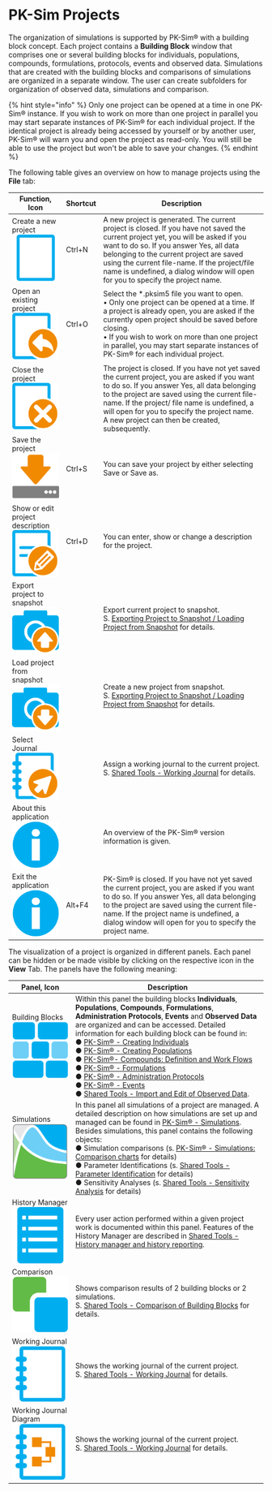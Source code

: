 # PK-Sim Projects

The organization of simulations is supported by PK-Sim® with a building block concept. Each project contains a **Building Block** window that comprises one or several building blocks for individuals, populations, compounds, formulations, protocols, events and observed data. Simulations that are created with the building blocks and comparisons of simulations are organized in a separate window. The user can create subfolders for organization of observed data, simulations and comparison.

{% hint style="info" %}
Only one project can be opened at a time in one PK-Sim® instance. If you wish to work on more than one project in parallel you may start separate instances of PK-Sim® for each individual project. If the identical project is already being accessed by yourself or by another user, PK-Sim® will warn you and open the project as read-only. You will still be able to use the project but won't be able to save your changes.
{% endhint %}

The following table gives an overview on how to manage projects using the **File** tab:

|Function, Icon|Shortcut|Description|
|--- |--- |--- |
|Create a new project <br>![](../assets/icons/ProjectNew.svg) |Ctrl+N |A new project is generated. The current project is closed. If you have not saved the current project yet, you will be asked if you want to do so. If you answer Yes, all data belonging to the current project are saved using the current file-name. If the project/file name is undefined, a dialog window will open for you to specify the project name.|
|Open an existing project <br>![](../assets/icons/ProjectOpen.svg)|Ctrl+O |Select the *.pksim5 file you want to open. <br> • Only one project can be opened at a time. If a project is already open, you are asked if the currently open project should be saved before closing. <br>• If you wish to work on more than one project in parallel, you may start separate instances of PK-Sim® for each individual project.|
|Close the project <br>![](../assets/icons/ProjectClose.svg)| |The project is closed. If you have not yet saved the current project, you are asked if you want to do so. If you answer Yes, all data belonging to the project are saved using the current file-name. If the project/ file name is undefined, a will open for you to specify the project name. A new project can then be created, subsequently.|
|Save the project <br>![](../assets/icons/Save.svg)|Ctrl+S |You can save your project by either selecting Save or Save as.|
|Show or edit project description <br>![](../assets/icons/Description.svg)|Ctrl+D |You can enter, show or change a description for the project.|
|Export project to snapshot <br>![](../assets/icons/SnapshotExport.svg)| |Export current project to snapshot. <br>S. [Exporting Project to Snapshot / Loading Project from Snapshot](../part-3/importing-exporting-project-data-models.md#exporting-project-to-snapshot--loading-project-from-snapshot) for details.|
|Load project from snapshot <br>![](../assets/icons/SnapshotImport.svg)| |Create a new project from snapshot. <br>S. [Exporting Project to Snapshot / Loading Project from Snapshot](../part-3/importing-exporting-project-data-models.md#exporting-project-to-snapshot--loading-project-from-snapshot) for details.|
|Select Journal <br>![](../assets/icons/JournalSelect.svg)| |Assign a working journal to the current project. <br>S. [Shared Tools - Working Journal](../part-5/working-journal.md) for details.|
|About this application <br>![](../assets/icons/About.svg)| |An overview of the PK-Sim® version information is given.|
|Exit the application <br>![](../assets/icons/About.svg)|Alt+F4 |PK-Sim® is closed. If you have not yet saved the current project, you are asked if you want to do so. If you answer Yes, all data belonging to the project are saved using the current file-name. If the project name is undefined, a dialog window will open for you to specify the project name.|

The visualization of a project is organized in different panels. Each panel can be hidden or be made visible by clicking on the respective icon in the **View** Tab. The panels have the following meaning:

|Panel, Icon| Description |
|--- |--- |
|Building Blocks <br>![](../assets/icons/BuildingBlockExplorer.svg)| Within this panel the building blocks **Individuals**, **Populations**, **Compounds**, **Formulations**, **Administration Protocols**, **Events** and **Observed Data** are organized and can be accessed.  Detailed information for each building block can be found in:<br> ● [PK-Sim® - Creating Individuals](../part-3/pk-sim-creating-individuals.md)<br> ● [PK-Sim® - Creating Populations](../part-3/pk-sim-creating-populations.md)<br> ● [PK-Sim®- Compounds: Definition and Work Flows](../part-3/pk-sim-compounds-definition-and-work-flow.md)<br> ● [PK-Sim® - Formulations](../part-3/pk-sim-formulations.md)<br> ● [PK-Sim® - Administration Protocols](../part-3/pk-sim-administration-protocols.md)<br> ● [PK-Sim® - Events](../part-3/pk-sim-events.md)<br> ● [Shared Tools - Import and Edit of Observed Data](../part-5/import-edit-observed-data.md).|
|Simulations <br>![](../assets/icons/Simulation.svg)| In this panel all simulations of a project are managed.  A detailed description on how simulations are set up and managed can be found in [PK-Sim® - Simulations](../part-3/pk-sim-simulations.md).<br> Besides simulations, this panel contains the following objects:<br> ● Simulation comparisons (s. [PK-Sim® - Simulations: Comparison charts](../part-3/pk-sim-simulations.md#comparison-chart-for-individual-or-population-simulations-in-one-plot) for details)<br>● Parameter Identifications (s. [Shared Tools - Parameter Identification](../part-5/parameter-identification.md) for details)<br>● Sensitivity Analyses (s. [Shared Tools - Sensitivity Analysis](../part-5/sensitivity-analysis.md) for details)<br>|
|History Manager <br>![](../assets/icons/History.svg)| Every user action performed within a given project work is documented within this panel.  Features of the History Manager are described in [Shared Tools - History manager and history reporting](../part-5/history-manager-history-reporting‌.md).|
|Comparison <br>![](../assets/icons/Comparison.svg)| Shows comparison results of 2 building blocks or 2 simulations.<br>S. [Shared Tools - Comparison of Building Blocks](../part-5/comparison-building-blocks.md) for details.|
|Working Journal <br>![](../assets/icons/Journal.svg)| Shows the working journal of the current project.<br>S. [Shared Tools - Working Journal](../part-5/working-journal.md) for details.|
|Working Journal Diagram<br>![](../assets/icons/JournalDiagram.svg)| Shows the working journal of the current project.<br>S. [Shared Tools - Working Journal](../part-5/working-journal.md#the-journal-diagram) for details.| 
